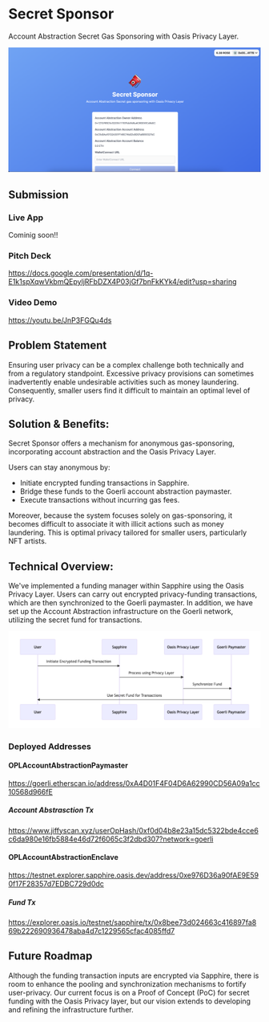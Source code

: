 # Secret Sponsor

Account Abstraction Secret Gas Sponsoring with Oasis Privacy Layer.

![top](./asset/screenshot-1.png)

## Submission

### Live App

Cominig soon!!

### Pitch Deck

https://docs.google.com/presentation/d/1q-E1k1spXqwVkbmQEpyljRFbDZX4P03jGf7bnFkKYk4/edit?usp=sharing

### Video Demo

https://youtu.be/JnP3FGQu4ds

## Problem Statement

Ensuring user privacy can be a complex challenge both technically and from a regulatory standpoint. Excessive privacy provisions can sometimes inadvertently enable undesirable activities such as money laundering. Consequently, smaller users find it difficult to maintain an optimal level of privacy.

## Solution & Benefits:

Secret Sponsor offers a mechanism for anonymous gas-sponsoring, incorporating account abstraction and the Oasis Privacy Layer.

Users can stay anonymous by:

- Initiate encrypted funding transactions in Sapphire.
- Bridge these funds to the Goerli account abstraction paymaster.
- Execute transactions without incurring gas fees.

Moreover, because the system focuses solely on gas-sponsoring, it becomes difficult to associate it with illicit actions such as money laundering. This is optimal privacy tailored for smaller users, particularly NFT artists.

## Technical Overview:

We've implemented a funding manager within Sapphire using the Oasis Privacy Layer. Users can carry out encrypted privacy-funding transactions, which are then synchronized to the Goerli paymaster. In addition, we have set up the Account Abstraction infrastructure on the Goerli network, utilizing the secret fund for transactions.

![diagram](/asset/diagram.png)

### Deployed Addresses

#### OPLAccountAbstractionPaymaster

https://goerli.etherscan.io/address/0xA4D01F4F04D6A62990CD56A09a1cc10568d966fE

##### Account Abstrasction Tx

https://www.jiffyscan.xyz/userOpHash/0xf0d04b8e23a15dc5322bde4cce6c6da980e16fb5884e46d72f6065c3f2dbd307?network=goerli

#### OPLAccountAbstractionEnclave

https://testnet.explorer.sapphire.oasis.dev/address/0xe976D36a90fAE9E590f17F28357d7EDBC729d0dc

##### Fund Tx

https://explorer.oasis.io/testnet/sapphire/tx/0x8bee73d024663c416897fa869b222690936478aba4d7c1229565cfac4085ffd7

## Future Roadmap

Although the funding transaction inputs are encrypted via Sapphire, there is room to enhance the pooling and synchronization mechanisms to fortify user-privacy. Our current focus is on a Proof of Concept (PoC) for secret funding with the Oasis Privacy layer, but our vision extends to developing and refining the infrastructure further.
